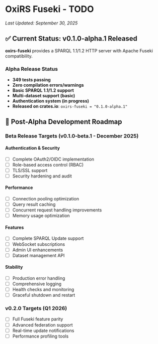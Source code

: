 # OxiRS Fuseki - TODO

*Last Updated: September 30, 2025*

## ✅ Current Status: v0.1.0-alpha.1 Released

**oxirs-fuseki** provides a SPARQL 1.1/1.2 HTTP server with Apache Fuseki compatibility.

### Alpha Release Status
- **349 tests passing**
- **Zero compilation errors/warnings**
- **Basic SPARQL 1.1/1.2 support**
- **Multi-dataset support (basic)**
- **Authentication system (in progress)**
- **Released on crates.io**: `oxirs-fuseki = "0.1.0-alpha.1"`

## 🎯 Post-Alpha Development Roadmap

### Beta Release Targets (v0.1.0-beta.1 - December 2025)

#### Authentication & Security
- [ ] Complete OAuth2/OIDC implementation
- [ ] Role-based access control (RBAC)
- [ ] TLS/SSL support
- [ ] Security hardening and audit

#### Performance
- [ ] Connection pooling optimization
- [ ] Query result caching
- [ ] Concurrent request handling improvements
- [ ] Memory usage optimization

#### Features
- [ ] Complete SPARQL Update support
- [ ] WebSocket subscriptions
- [ ] Admin UI enhancements
- [ ] Dataset management API

#### Stability
- [ ] Production error handling
- [ ] Comprehensive logging
- [ ] Health checks and monitoring
- [ ] Graceful shutdown and restart

### v0.2.0 Targets (Q1 2026)
- [ ] Full Fuseki feature parity
- [ ] Advanced federation support
- [ ] Real-time update notifications
- [ ] Performance profiling tools